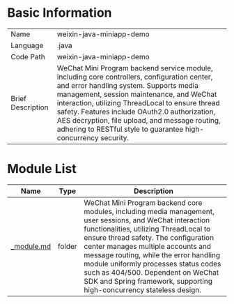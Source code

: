 # Basic Information

|      |      |
|------|------|
| Name | weixin-java-miniapp-demo |
| Language | .java |
| Code Path | weixin-java-miniapp-demo |
| Brief Description | WeChat Mini Program backend service module, including core controllers, configuration center, and error handling system. Supports media management, session maintenance, and WeChat interaction, utilizing ThreadLocal to ensure thread safety. Features include OAuth2.0 authorization, AES decryption, file upload, and message routing, adhering to RESTful style to guarantee high-concurrency security. |

# Module List

| Name   | Type  | Description |
|-------|------|-------------|
| [_module.md](src/main/java/com/_module.md) | folder | WeChat Mini Program backend core modules, including media management, user sessions, and WeChat interaction functionalities, utilizing ThreadLocal to ensure thread safety. The configuration center manages multiple accounts and message routing, while the error handling module uniformly processes status codes such as 404/500. Dependent on WeChat SDK and Spring framework, supporting high-concurrency stateless design. |


